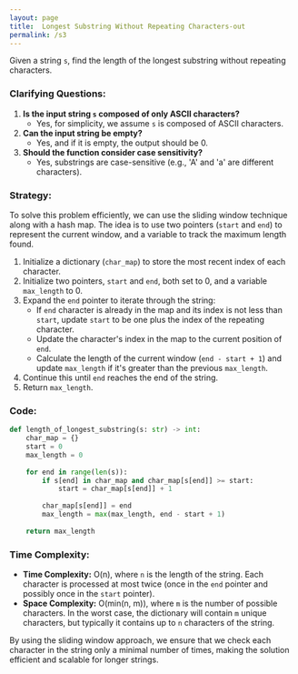```yaml
---
layout: page
title:  Longest Substring Without Repeating Characters-out
permalink: /s3
---
```

Given a string `s`, find the length of the longest substring without repeating characters.

### Clarifying Questions:
1. **Is the input string `s` composed of only ASCII characters?**
   - Yes, for simplicity, we assume `s` is composed of ASCII characters.
2. **Can the input string be empty?**
   - Yes, and if it is empty, the output should be 0.
3. **Should the function consider case sensitivity?**
   - Yes, substrings are case-sensitive (e.g., 'A' and 'a' are different characters).

### Strategy:
To solve this problem efficiently, we can use the sliding window technique along with a hash map. The idea is to use two pointers (`start` and `end`) to represent the current window, and a variable to track the maximum length found.

1. Initialize a dictionary (`char_map`) to store the most recent index of each character.
2. Initialize two pointers, `start` and `end`, both set to 0, and a variable `max_length` to 0.
3. Expand the `end` pointer to iterate through the string:
   - If `end` character is already in the map and its index is not less than `start`, update `start` to be one plus the index of the repeating character.
   - Update the character's index in the map to the current position of `end`.
   - Calculate the length of the current window (`end - start + 1`) and update `max_length` if it's greater than the previous `max_length`.
4. Continue this until `end` reaches the end of the string.
5. Return `max_length`.

### Code:

```python
def length_of_longest_substring(s: str) -> int:
    char_map = {}
    start = 0
    max_length = 0
    
    for end in range(len(s)):
        if s[end] in char_map and char_map[s[end]] >= start:
            start = char_map[s[end]] + 1
        
        char_map[s[end]] = end
        max_length = max(max_length, end - start + 1)
        
    return max_length
```

### Time Complexity:
- **Time Complexity:** O(n), where `n` is the length of the string. Each character is processed at most twice (once in the `end` pointer and possibly once in the `start` pointer).
- **Space Complexity:** O(min(n, m)), where `m` is the number of possible characters. In the worst case, the dictionary will contain `m` unique characters, but typically it contains up to `n` characters of the string.

By using the sliding window approach, we ensure that we check each character in the string only a minimal number of times, making the solution efficient and scalable for longer strings.